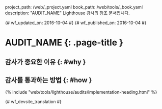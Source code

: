 project_path: /web/_project.yaml
book_path: /web/tools/_book.yaml
description: "AUDIT_NAME" Lighthouse 감사의 참조 문서입니다.

{# wf_updated_on: 2016-10-04 #}
{# wf_published_on: 2016-10-04 #}

# AUDIT_NAME  {: .page-title }

## 감사가 중요한 이유 {: #why }

## 감사를 통과하는 방법 {: #how }

{% include "web/tools/lighthouse/audits/implementation-heading.html" %}


{# wf_devsite_translation #}
